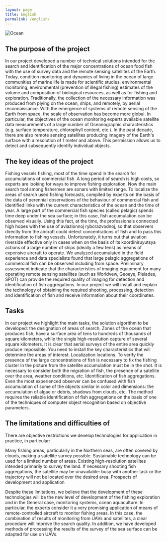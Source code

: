```yaml
---
layout: page
title: English
permalink: /english/
---
```

![Ocean](/assets/logomd.png)
## The purpose of the project

In our project developed a number of technical solutions intended for the search and identification of the major concentrations of ocean food fish with the use of survey data and the remote sensing satellites of the Earth. Today, condition monitoring and dynamics of living in the ocean of large communities of marine life is made for scientific studies, environmental monitoring, environmental (prevention of illegal fishing) estimates of the volume and composition of biological resources, as well as for fishing and exploration. Traditionally, the collection of the necessary information was produced from plying on the ocean, ships, and remotely, by aerial reconnaissance. With the emergence of systems of remote sensing of the Earth from space, the scale of observation has become more global. In particular, the objectives of the ocean monitoring experts available satellite data measurements of a large number of Oceanographic characteristics (e.g. surface temperature, chlorophyll content, etc.). In the past decade, there are also remote sensing satellites producing imagery of the Earth's surface with a resolution of 1 meter and above. This permission allows us to detect and subsequently identify individual objects.

## The key ideas of the project

Fishing vessels fishing, most of the time spend in the search for accumulations of commercial fish. A long period of search is high costs, so experts are looking for ways to improve fishing exploration. Now the main search tool among fishermen are sonars with limited range. To localize the areas of search used fishing forecasts, compiled by experts on the basis of the data of perennial observations of the behaviour of commercial fish and identified links with the current characteristics of the ocean and the time of year. A large part of the commercial fish species (called pelagic) spends time deep under the sea surface; in this case, fish accumulation can be observed visually. Using this fact, at the time, the professionals connected high hopes with the use of aviazionnoj ryborazvodnoj, so that observers directly from the aircraft could detect concentrations of fish and to pass this information to fishing vessels. Unfortunately, it turns out that aviation riverside effective only in cases when on the basis of its koordiniruyutsya actions of a large number of ships (ideally a few tens) as means of expensive aircraft to operate. We analyzed accumulated in the field experience and data specialists found that large pelagic aggregations of commercial fish can be observed including from space. Preliminary assessment indicate that the characteristics of imaging equipment for many operating remote sensing satellites (such as Worldvew, Geoeye, Pleiades, SPOT) can provide the required quality of imaging for detection and identification of fish aggregations. In our project we will install and explain the technology of obtaining the required shooting, processing, detection and identification of fish and receive information about their coordinates.

## Tasks

In our project we highlight the main tasks, the solution algorithm to be developed: the designation of areas of search. Zones of the ocean that produces fish, have a surface area of tens to hundreds of thousands of square kilometers, while the single high-resolution capture of several square kilometers. It is clear that aerial surveys of the entire area quickly produce impossible. You need to install the key characteristics that will determine the areas of interest. Localization locations. To verify the presence of the large concentrations of fish is necessary to fix the fishing cluster in the picture from the satellite accumulation must be in the shot. It is necessary to consider both the migration of fish, the presence of a satellite over the area, weather conditions, etc. Identification of fish aggregations. Even the most experienced observer can be confused with fish accumulation of some of the objects similar in color and dimensions: the accumulation of algae or debris, shadows from clouds, etc. The method requires the reliable identification of fish aggregations on the basis of one of the techniques of computer object recognition based on objective parameters.

## The limitations and difficulties of

There are objective restrictions we develop technologies for application in practice, in particular:

Many fishing areas, particularly in the Northern seas, are often covered by clouds, making a satellite survey possible. Sustainable technology can be used for a limited number of areas.
Existing high-resolution satellites intended primarily to survey the land. If necessary shooting fish aggregations, the satellite may be unavailable: busy with another task or the trajectory will not be located over the desired area.
Prospects of development and application

Despite these limitations, we believe that the development of these technologies will be the new level of development of the fishing exploration and in the General case, monitoring systems, ocean aquaculture. In particular, the experts consider it a very promising application of means of remote-controlled aircraft to monitor fishing areas. In this case, the combination of results of monitoring from UAVs and satellites, a clear procedure will improve the search quality. In addition, we have developed methods of processing the results of the survey of the sea surface can be adapted for use on UAVs.
